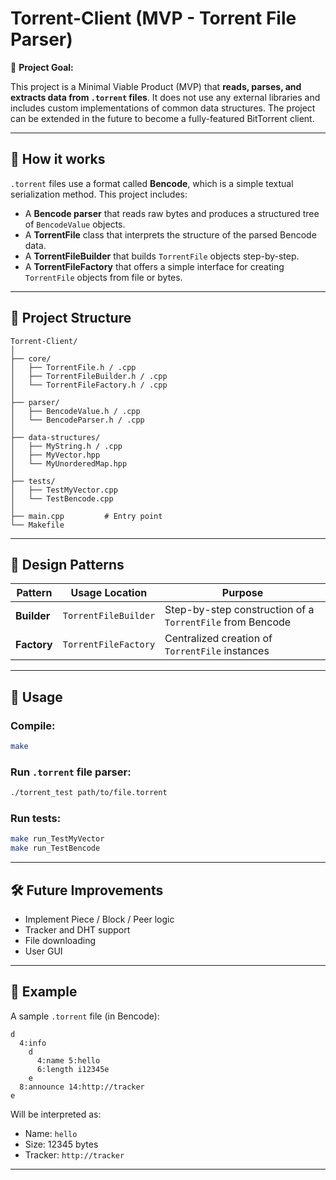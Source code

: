 # Torrent-Client (MVP - Torrent File Parser)

🎯 **Project Goal:**

This project is a Minimal Viable Product (MVP) that **reads, parses, and extracts data from `.torrent` files**. It does not use any external libraries and includes custom implementations of common data structures. The project can be extended in the future to become a fully-featured BitTorrent client.

---

## 🧠 How it works

`.torrent` files use a format called **Bencode**, which is a simple textual serialization method. This project includes:

- A **Bencode parser** that reads raw bytes and produces a structured tree of `BencodeValue` objects.
- A **TorrentFile** class that interprets the structure of the parsed Bencode data.
- A **TorrentFileBuilder** that builds `TorrentFile` objects step-by-step.
- A **TorrentFileFactory** that offers a simple interface for creating `TorrentFile` objects from file or bytes.

---

## 🧱 Project Structure

```
Torrent-Client/
│
├── core/
│   ├── TorrentFile.h / .cpp
│   ├── TorrentFileBuilder.h / .cpp
│   └── TorrentFileFactory.h / .cpp
│
├── parser/
│   ├── BencodeValue.h / .cpp
│   └── BencodeParser.h / .cpp
│
├── data-structures/
│   ├── MyString.h / .cpp
│   ├── MyVector.hpp
│   └── MyUnorderedMap.hpp
│
├── tests/
│   ├── TestMyVector.cpp
│   └── TestBencode.cpp
│
├── main.cpp         # Entry point
└── Makefile
```

---

## 🧰 Design Patterns

| Pattern     | Usage Location       | Purpose                                                   |
| ----------- | -------------------- | --------------------------------------------------------- |
| **Builder** | `TorrentFileBuilder` | Step-by-step construction of a `TorrentFile` from Bencode |
| **Factory** | `TorrentFileFactory` | Centralized creation of `TorrentFile` instances           |

---

## 🚀 Usage

### Compile:

```bash
make
```

### Run `.torrent` file parser:

```bash
./torrent_test path/to/file.torrent
```

### Run tests:

```bash
make run_TestMyVector
make run_TestBencode
```

---

## 🛠️ Future Improvements

- Implement Piece / Block / Peer logic
- Tracker and DHT support
- File downloading
- User GUI

---

## 📜 Example

A sample `.torrent` file (in Bencode):

```bencode
d
  4:info
    d
      4:name 5:hello
      6:length i12345e
    e
  8:announce 14:http://tracker
e
```

Will be interpreted as:

- Name: `hello`
- Size: 12345 bytes
- Tracker: `http://tracker`

---
